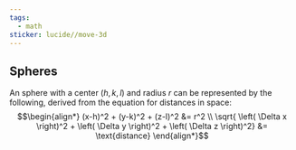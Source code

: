 ```yaml
---
tags:
  - math
sticker: lucide//move-3d
---
```

## Spheres
An sphere with a center $(h,k,l)$ and radius $r$ can be represented by the following, derived from the equation for distances in space:
$$\begin{align*}
	(x-h)^2 + (y-k)^2 + (z-l)^2 &= r^2 \\
	\sqrt{ \left( \Delta x \right)^2 + \left( \Delta y \right)^2 + \left( \Delta z \right)^2} &= \text{distance}
\end{align*}$$